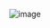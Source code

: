 ![image](https://user-images.githubusercontent.com/44756128/113705926-a65ed300-96a3-11eb-87a2-502be372bd87.png)
